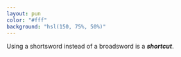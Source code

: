 ```yaml
---
layout: pun
color: "#fff"
background: "hsl(150, 75%, 50%)"
---
```

Using a shortsword instead of a broadsword is a ***shortcut***.
